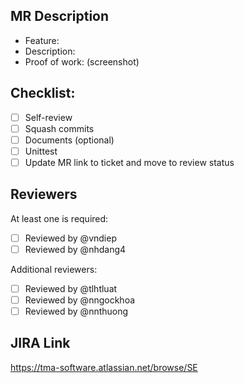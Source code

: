 ## MR Description
- Feature:
- Description:
- Proof of work: (screenshot)

## Checklist:
- [ ] Self-review
- [ ] Squash commits
- [ ] Documents (optional)
- [ ] Unittest
- [ ] Update MR link to ticket and move to review status

## Reviewers
At least one is required:
- [ ] Reviewed by @vndiep
- [ ] Reviewed by @nhdang4

Additional reviewers:
- [ ] Reviewed by @tlhtluat
- [ ] Reviewed by @nngockhoa
- [ ] Reviewed by @nnthuong

## JIRA Link
https://tma-software.atlassian.net/browse/SE